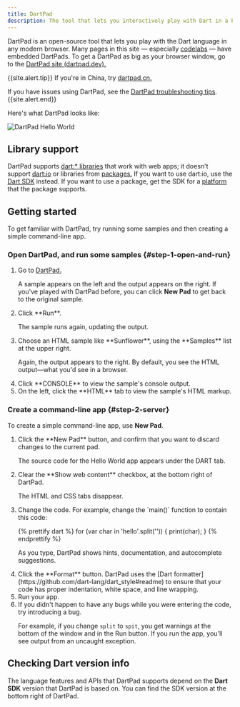 ```yaml
---
title: DartPad
description: The tool that lets you interactively play with Dart in a browser.
---
```


DartPad is an open-source tool that
lets you play with the Dart language in any modern browser.
Many pages in this site — especially [codelabs](/codelabs) —
have embedded DartPads.
To get a DartPad as big as your browser window, go to the
<a href="{{site.dartpad}}"
target="_blank">DartPad site (dartpad.dev).</a>

{{site.alert.tip}}
  If you're in China, try [dartpad.cn.](https://dartpad.cn)

  If you have issues using DartPad, see the [DartPad troubleshooting
  tips](/tools/dartpad/troubleshoot).
{{site.alert.end}}

Here's what DartPad looks like:

<img src="{% asset dartpad-hello.png @path %}" alt="DartPad Hello World" />


## Library support

DartPad supports
[dart:* libraries]({{site.dart_api}}/{{site.data.pkg-vers.SDK.channel}})
that work with web apps; it doesn't support
[dart:io]({{site.dart_api}}/{{site.data.pkg-vers.SDK.channel}}/dart-io) or
libraries from [packages.]({{site.pub}})
If you want to use dart:io, use the [Dart SDK](/tools/sdk) instead.
If you want to use a package, get the SDK for a
[platform](/platforms) that the package supports.

## Getting started

To get familiar with DartPad,
try running some samples and then creating a simple command-line app.


### Open DartPad, and run some samples {#step-1-open-and-run}

<ol markdown="1">
  <li markdown="1">
  Go to <a href="{{site.dartpad}}" target="_blank">DartPad.</a>

  A sample appears on the left and the output appears on the right.
  If you've played with DartPad before,
  you can click **New Pad** to get back to the original sample.
  </li>

  <li markdown="1">
  Click **Run**.

  The sample runs again, updating the output.
  </li>

  <li markdown="1">
  Choose an HTML sample like **Sunflower**,
  using the **Samples** list at the upper right.

  Again, the output appears to the right.
  By default, you see the HTML output—what you'd see in a browser.
  </li>

  <li markdown="1">
  Click **CONSOLE** to view the sample's console output.
  </li>

  <li markdown="1">
  On the left, click the **HTML** tab to view the sample's HTML markup.
  </li>
</ol>


### Create a command-line app {#step-2-server}

To create a simple command-line app, use **New Pad**.

<ol markdown="1">
  <li markdown="1">
  Click the **New Pad** button,
  and confirm that you want to discard changes to the current pad.

  The source code for the Hello World app appears
  under the DART tab.
  </li>

  <li markdown="1">
  Clear the **Show web content** checkbox,
  at the bottom right of DartPad.

  The HTML and CSS tabs disappear.
  </li>

  <li markdown="1">
  Change the code. For example, change the `main()` function
  to contain this code:

<!-- library-tour/string-tests/bin/main.dart -->
{% prettify dart %}
for (var char in 'hello'.split('')) {
  print(char);
}
{% endprettify %}

  As you type, DartPad shows hints, documentation,
  and autocomplete suggestions.
  </li>

  <li markdown="1">
  Click the **Format** button.
  DartPad uses the [Dart formatter](https://github.com/dart-lang/dart_style#readme)
  to ensure that your code has proper indentation, white space, and line wrapping.
  </li>

  <li markdown="1">
  Run your app.
  </li>

  <li markdown="1">
  If you didn't happen to have any bugs while you were entering the code,
  try introducing a bug.

  For example, if you change `split` to `spit`,
  you get warnings at the bottom of the window and in the Run button.
  If you run the app, you'll see output from an uncaught exception.
  </li>
</ol>


## Checking Dart version info

The language features and APIs that DartPad supports depend on the
**Dart SDK** version that DartPad is based on.
You can find the SDK version at the bottom right of DartPad.
